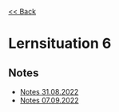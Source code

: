 [<< Back](../../GiD.md)

# Lernsituation 6

## Notes

- [Notes 31.08.2022](notes/2022-08-31.md)
- [Notes 07.09.2022](notes/2022-09-07.md)
